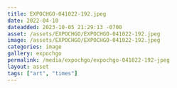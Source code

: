 ```yaml
---
title: EXPOCHGO-041022-192.jpeg
date: 2022-04-10
dateadded: 2023-10-05 21:29:13 -0700
asset: /assets/EXPOCHGO/EXPOCHGO-041022-192.jpeg
image: /assets/EXPOCHGO/EXPOCHGO-041022-192.jpeg
categories: image
gallery: expochgo
permalink: /media/expochgo/expochgo-041022-192-jpeg
layout: asset
tags: ["art", "times"]
--- 
```

